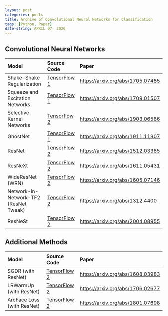 ```yaml
---
layout: post
categories: posts
title: Archive of Convolutional Neural Networks for Classification
tags: [Python, Paper]
date-string: APRIL 07, 2020
---
```


## Convolutional Neural Networks

|Model|Source Code|Paper|
|:---|:---|:---|
| Shake-Shake Regularization | <a href="https://github.com/YeongHyeon/Shake-Shake">TensorFlow 1</a> | https://arxiv.org/abs/1705.07485 |
| Squeeze and Excitation Networks | <a href="https://github.com/YeongHyeon/SENet-Simple">TensorFlow 1</a> | https://arxiv.org/abs/1709.01507 |
| Selective Kernel Networks | <a href="https://github.com/YeongHyeon/SKNet-TF2">Tensorflow 2</a> | https://arxiv.org/abs/1903.06586 |
| GhostNet | <a href="https://github.com/YeongHyeon/GhostNet">TensorFlow 1</a> | https://arxiv.org/abs/1911.11907 |
| ResNet | <a href="https://github.com/YeongHyeon/ResNet-TF2">TensorFlow 2</a> | https://arxiv.org/abs/1512.03385 |
| ResNeXt | <a href="https://github.com/YeongHyeon/ResNeXt-TF2">TensorFlow 2</a> | https://arxiv.org/abs/1611.05431 |
| WideResNet (WRN) | <a href="https://github.com/YeongHyeon/WideResNet_WRN-TF2">TensorFlow 2</a> | https://arxiv.org/abs/1605.07146 |
| Network-in-Network-TF2 (ResNet Tweak) | <a href="https://github.com/YeongHyeon/Network-in-Network-TF2">TensorFlow 2</a> | https://arxiv.org/abs/1312.4400 |  
| ResNeSt | <a href="https://github.com/YeongHyeon/ResNeSt-TF2">TensorFlow 2</a> | https://arxiv.org/abs/2004.08955 |  

## Additional Methods

|Model|Source Code|Paper|
|:---|:---|:---|
| SGDR (with ResNet) | <a href="https://github.com/YeongHyeon/ResNet-with-SGDR-TF2">TensorFlow 2</a> | https://arxiv.org/abs/1608.03983 |  
| LRWarmUp (with ResNet) | <a href="https://github.com/YeongHyeon/ResNet-with-LRWarmUp-TF2">TensorFlow 2</a> | https://arxiv.org/abs/1706.02677 |
| ArcFace Loss (with ResNet) | <a href="https://github.com/YeongHyeon/ArcFace-TF2">TensorFlow 2</a> | https://arxiv.org/abs/1801.07698 |  
